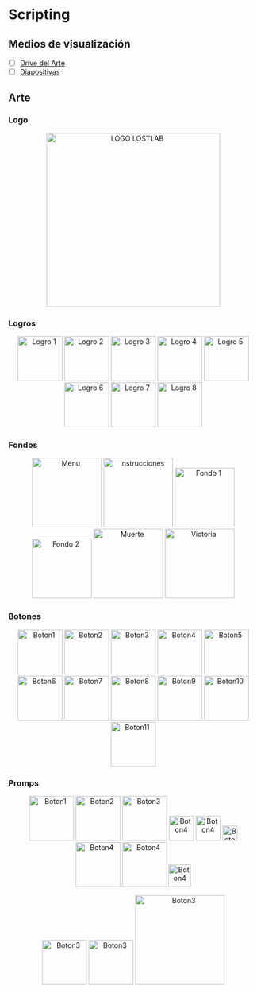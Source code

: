 # Scripting

## Medios de visualización

- [ ] [Drive del Arte](https://drive.google.com/drive/folders/1--vSs6cHjV63ebkiVUp4viwhSzVRgkoZ) 
- [ ] [Diapositivas](https://www.canva.com/design/DAGfDRZRSKA/gcMdKxUJh-J_vefLGizU3w/edit?utm_content=DAGfDRZRSKA&utm_campaign=designshare&utm_medium=link2&utm_source=sharebutton)

## Arte
### Logo
<p align="center">
  <img src="https://github.com/user-attachments/assets/cf210884-6884-4d3d-acde-73ac1ed6038a" alt="LOGO LOSTLAB" width="350">
</p>

### Logros
<p align="center">
  <img src="https://github.com/user-attachments/assets/a349b47a-275c-4d36-9b80-d3582d11ab5a" alt="Logro 1" width="90">
  <img src="https://github.com/user-attachments/assets/b1267315-a8fb-448c-8f4f-18ed44de3f2e" alt="Logro 2" width="90">
  <img src="https://github.com/user-attachments/assets/0ab22ac7-2008-46f3-84df-68373c181796" alt="Logro 3" width="90">
  <img src="https://github.com/user-attachments/assets/229ed0b0-8947-4575-a564-b4219710a5d6" alt="Logro 4" width="90">
  <img src="https://github.com/user-attachments/assets/f6d42780-667c-4d6b-ad53-829f73491705" alt="Logro 5" width="90">
  <img src="https://github.com/user-attachments/assets/1bdfc05c-9095-44fc-aaa4-fc79c47d3c42" alt="Logro 6" width="90">
  <img src="https://github.com/user-attachments/assets/7cd348b1-d18a-4ef0-b24a-7df05ba73d9c" alt="Logro 7" width="90">
  <img src="https://github.com/user-attachments/assets/6468aa16-9832-4ab5-b846-a74d22eea9c5" alt="Logro 8" width="90">
</p>

### Fondos
<p align="center">
 <img src="https://github.com/user-attachments/assets/40aea8bd-729a-4f90-9353-6ebd7abd178a" alt="Menu" width="140">
 <img src="https://github.com/user-attachments/assets/b532b316-d6bc-4fd5-91e5-ea4cea2278c5" alt="Instrucciones" width="140">
 <img src="https://github.com/user-attachments/assets/91a78d0a-d9bb-4eb2-ad14-808340ff4809" alt="Fondo 1" width="120">
 <img src="https://github.com/user-attachments/assets/b7f9ad6d-d1f6-4b30-9c5f-8420d85e189b" alt="Fondo 2" width="120">
 <img src="https://github.com/user-attachments/assets/bcbe1f10-2590-4035-9f8f-e079be3eb319" alt="Muerte" width="140">
 <img src="https://github.com/user-attachments/assets/d9ff659a-70c3-424e-839c-2841579d3e5c" alt="Victoria" width="140">
</p>

### Botones
<p align="center">
  <img src="https://github.com/user-attachments/assets/ea6eb4a1-be64-4b11-a564-f6bc34181836" alt="Boton1" width="90">
  <img src="https://github.com/user-attachments/assets/792e124d-8f0f-4a5d-8ebb-0a385ef4b0fd" alt="Boton2" width="90">
  <img src="https://github.com/user-attachments/assets/9b570b93-78f8-468c-afdd-13f47f2968cd" alt="Boton3" width="90">
  <img src="https://github.com/user-attachments/assets/5995da0b-b2e4-480e-ac12-c63c53f0c291" alt="Boton4" width="90">
  <img src="https://github.com/user-attachments/assets/385d0570-b3c6-487a-9c27-df870082cdae" alt="Boton5" width="90">
  <img src="https://github.com/user-attachments/assets/47ec01e7-55c2-4ca2-9244-8490583778b6" alt="Boton6" width="90">
  <img src="https://github.com/user-attachments/assets/8947fb97-c338-4514-9747-9aebd106866c" alt="Boton7" width="90">
  <img src="https://github.com/user-attachments/assets/7c93ee49-ca82-41ca-972d-dee6c7492692" alt="Boton8" width="90">
  <img src="https://github.com/user-attachments/assets/892a8cef-6230-4e0b-af20-b79b41188d73" alt="Boton9" width="90">
  <img src="https://github.com/user-attachments/assets/7f4978a8-a75c-47b4-b054-22fad2e44c8b" alt="Boton10" width="90">
  <img src="https://github.com/user-attachments/assets/cf64a98b-fa09-470d-b67f-15052d662a5e" alt="Boton11" width="90">
</p>

### Promps
<p align="center">
  <img src="https://github.com/user-attachments/assets/f2614c8d-42cb-4b2e-89b6-edb31ede45c2" alt="Boton1" width="90">
  <img src="https://github.com/user-attachments/assets/391a124a-663a-40fd-a18f-8094979aebed" alt="Boton2" width="90">
  <img src="https://github.com/user-attachments/assets/06e21427-340f-4568-9655-92e468976880" alt="Boton3" width="90">
  <img src="https://github.com/user-attachments/assets/95d81c09-c67f-4bc7-928f-6fea6d0354bd" alt="Boton4" width="50">
  <img src="https://github.com/user-attachments/assets/ac8d277e-48bc-4466-b89a-5adaa93c110c" alt="Boton4" width="50">
  <img src="https://github.com/user-attachments/assets/31bc19f1-23ac-48a4-b67f-106255ce78f0" alt="Boton4" width="30">
  <img src="https://github.com/user-attachments/assets/e03e0d5b-377a-467d-88ef-a9aa712204f1" alt="Boton4" width="90">
  <img src="https://github.com/user-attachments/assets/e7f42da6-52da-418c-bd01-ffefb4ace0d4" alt="Boton4" width="90">
  <img src="https://github.com/user-attachments/assets/e3b3c009-a797-444b-979c-d0c9ad2170b9" alt="Boton4" width="45">
</p>

<p align="center">
  <img src="https://github.com/user-attachments/assets/0ad1b689-3c17-4b43-9a41-a7c04bf8ebbe" alt="Boton3" width="90">
  <img src="https://github.com/user-attachments/assets/32f42eb7-fc10-480c-8269-be6af75c15ce" alt="Boton3" width="90">
  <img src="https://github.com/user-attachments/assets/7126634e-2688-449f-b818-94a2649e44fe" alt="Boton3" width="180">
</p>
























